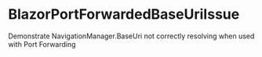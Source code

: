 # BlazorPortForwardedBaseUriIssue
Demonstrate NavigationManager.BaseUri not correctly resolving when used with Port Forwarding
